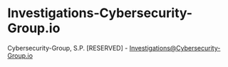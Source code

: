 # Investigations-Cybersecurity-Group.io
Cybersecurity-Group, S.P. [RESERVED] - Investigations@Cybersecurity-Group.io
